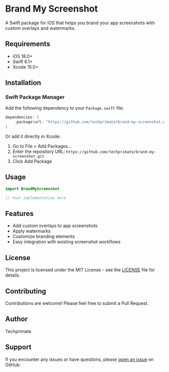 # Brand My Screenshot

A Swift package for iOS that helps you brand your app screenshots with custom overlays and watermarks.

## Requirements

- iOS 18.0+
- Swift 6.1+
- Xcode 15.0+

## Installation

### Swift Package Manager

Add the following dependency to your `Package.swift` file:

```swift
dependencies: [
    .package(url: "https://github.com/techprimate/brand-my-screenshot.git", from: "1.0.0")
]
```

Or add it directly in Xcode:

1. Go to File > Add Packages...
2. Enter the repository URL: `https://github.com/techprimate/brand-my-screenshot.git`
3. Click Add Package

## Usage

```swift
import BrandMyScreenshot

// Your implementation here
```

## Features

- Add custom overlays to app screenshots
- Apply watermarks
- Customize branding elements
- Easy integration with existing screenshot workflows

## License

This project is licensed under the MIT License - see the [LICENSE](LICENSE) file for details.

## Contributing

Contributions are welcome! Please feel free to submit a Pull Request.

## Author

Techprimate

## Support

If you encounter any issues or have questions, please [open an issue](https://github.com/techprimate/brand-my-screenshot/issues) on GitHub.
